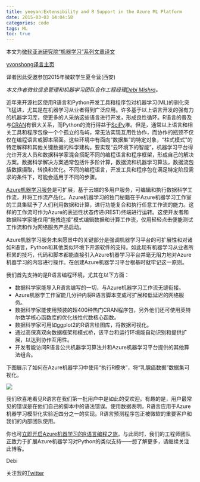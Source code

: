 ```yaml
---
title: yeeyan:Extensibility and R Support in the Azure ML Platform
date: 2015-03-03 14:04:58
categories: code
tags: ML
toc: true
---
```


本文为[微软亚洲研究院“机器学习”系列文章译文](http://www.msra.cn/zh-cn/research/machine-learning-group/default.aspx)

[yvonshong译言主页](http://user.yeeyan.com/articles/yvonshong/translation)

译者因此受邀参加2015年微软学生夏令营(西安)

<!-- more -->

*本文作者微软信息管理和机器学习团队合作工程经理[Debi Mishra](http://social.technet.microsoft.com/Profile/Debi%20Mishra%20-%20ML?WT.mc_id=Blog_MachLearn_General_DI)。*

近年来开源社区使用R语言和Python开发工具和程序包对机器学习(ML)的驯化突飞猛进，尤其是在机器学习从业者得到广泛应用。许多基于以上语言开发的强有力的机器学习库，使更多的人采纳这些语言进行开发，形成良性循环。R语言的普及与[CRAN](http://cran.r-project.org/?WT.mc_id=Blog_MachLearn_General_DI)有很大关系，而Python的流行得益于[SciPy](http://scipy.org/index.html?WT.mc_id=Blog_MachLearn_General_DI)堆。但是，通常以上语言和相关工具和程序包像一个个孤立的岛屿，常无法实现互用性协作，而协作的瓶颈不仅仅在编程语言或脚本层面。这些环境中有面向“数据集”的特定对象，“柱式模式”的特定解释和其他关键数据的科学建构。要实现“云环境下的智能”，机器学习平台得允许开发人员和数据科学家混合搭配不同的编程语言和程序框架，形成自己的解决方案。数据科学解决方案通常包括许多阶计算，数据流和机器学习算法，数据流包括数据摄取，转换和优化。不同的编程语言，开发工具和程序包在满足特定阶段需求的条件下，可能会适用于不同的步骤。

[Azure机器学习服务](http://azure.microsoft.com/en-us/services/machine-learning/?WT.mc_id=Blog_MachLearn_General_DI)是可扩展，基于云端的多用户服务，可编辑和执行数据科学工作流，并将工作流产品化。Azure机器学习的独门秘籍在于Azure机器学习工作室的工具集赋予了人们利用数据和计算，进行功能复合和执行任意工作流的能力。这样的工作流可作为Azure的表述性状态传递(REST)终端进行运转。这使开发者和数据科学家能仅用“拖拽连接”模式编辑数据和计算工作流，仅用轻轻点击便能测试工作流和作为网络服务产品启动。

Azure机器学习服务未来愿景中的关键部分是强调机器学习平台的可扩展性和对诸如R语言，Python和其他类似环境下开源软件的支持。如此现有机器学习从业者所积累的技巧，代码和脚本都能直接引入Azure机器学习平台并毫无阻力地对Azure机器学习的内容进行操作。在创建Azure机器学习平台根基时就牢记这一原则。

我们首先支持的是R语言编程环境，尤其在以下方面：
- 数据科学家能导入R语言编写的一切，与Azure机器学习工作流无缝衔接。
- Azure机器学工作室能几分钟内将R语言脚本变成可扩展和低延迟的网络服务。
- 数据科学家能使用预装的超400种热门CRAN程序包，另外他们还可使用英特尔数学核心函数库的优化线性代数核心函数。
- 数据科学家可用如ggplot2的R语言绘图库，将数据可视化。
- 通过高保真双向数据框架和模式桥，该平台和运行环境能自动识别和提供扩展，以达到协作互用性。
- 开发者能访问R语言公共机器学习算法并和Azure机器学习平台提供的其他算法组合。

下图展示了如何在Azure机器学习中使用“执行R模块”，将“乳腺癌数据”数据集可视化。

![](https://msdnshared.blob.core.windows.net/media/TNBlogsFS/prod.evol.blogs.technet.com/CommunityServer.Blogs.Components.WeblogFiles/00/00/01/02/52/6237.R-image%201.JPG)

我们欣喜地看见R语言在我们第一批用户中是如此的受欢迎。有趣的是，用户最常见的错误是在他们自己的脚本中的语法错误。使用数据表明，R语言应用于Azure机器学习模型化实验近四分之一的实现。R语言预测程序包正被微软的重要客户和我们的内部团队使用。

你也可[立即开启Azure机器学习的R语言编程之旅](http://azure.microsoft.com/en-us/pricing/free-trial/?WT.mc_id=Blog_MachLearn_General_DI)。与此同时，我们的工程师团队正致力于扩展Azure机器学习对Python的类似支持——想了解更多，请继续关注此博客。

Debi

关注我的[Twitter](https://twitter.com/debipmishra?WT.mc_id=Blog_MachLearn_General_DI)